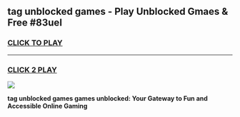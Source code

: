 
## tag unblocked games - Play Unblocked Gmaes & Free #83uel
<h3>
<a href="https://premium.freeplayer.one?title=tag_unblocked_games&ref=03M">CLICK TO PLAY</a></h3>
<hr>

<h3>
<a href="https://premium.freeplayer.one?title=tag_unblocked_games&ref=03M">CLICK 2 PLAY</a>
  
</h3>

<a href="https://premium.freeplayer.one?title=tag_unblocked_games&ref=03M"><img src="https://clearcache.store/games.png"></a>


**tag unblocked games games unblocked: Your Gateway to Fun and Accessible Online Gaming**
